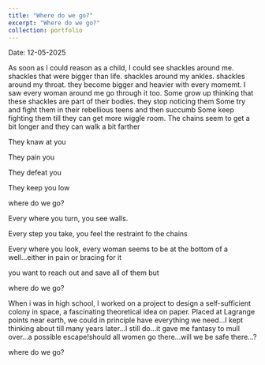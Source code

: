 ```yaml
---
title: "Where do we go?"
excerpt: "Where do we go?"
collection: portfolio
---
```


Date: 12-05-2025

As soon as I could reason as a child, I could see shackles around me. shackles that were bigger than life. 
shackles around my ankles. shackles around my throat.
they become bigger and heavier with every momemt.
I saw every woman around me go through it too.
Some grow up thinking that these shackles are part of their bodies. they stop noticing them 
Some try and fight them in their rebellious teens and then succumb 
Some keep fighting them till they can get more wiggle room. The chains seem to get a bit longer and they can walk a bit farther

They knaw at you

They pain you

They defeat you

They keep you low

where do we go?

Every where you turn, you see walls. 

Every step you take, you feel the restraint fo the chains

Every where you look, every woman seems to be at the bottom of a well...either in pain or bracing for it

you want to reach out and save all of them but

where do we go?

When i was in high school, I worked on a project to design a self-sufficient colony in space, a fascinating theoretical idea
on paper. Placed at Lagrange points near earth, we could in principle have everything we need...I kept thinking about till many
years later...I still do...it gave me fantasy to mull over...a possible escape!should all women go there...will we be safe there...? 

where do we go?
